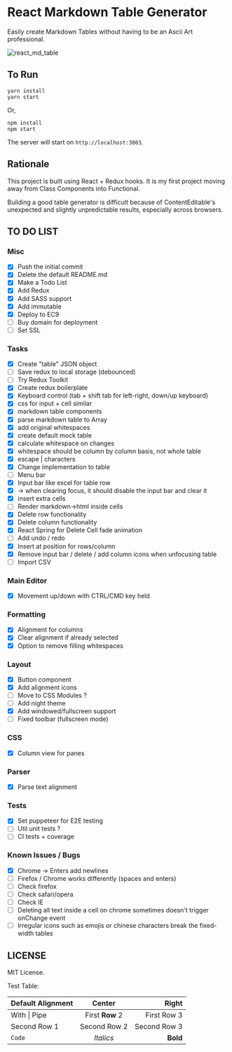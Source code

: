 # React Markdown Table Generator

Easily create Markdown Tables without having to be an Ascii Art professional.

![react_md_table](https://user-images.githubusercontent.com/3508123/66262015-18d2c680-e813-11e9-8885-29439a869849.gif)

## To Run

```
yarn install
yarn start
```

Or,

```
npm install
npm start
```

The server will start on `http://localhost:3003`.

## Rationale

This project is built using React + Redux hooks. It is my first project moving away from Class Components into Functional.

Building a good table generator is difficult because of ContentEditable's unexpected and slightly unpredictable results, especially across browsers.

## TO DO LIST

### Misc

- [x] Push the initial commit
- [x] Delete the default README.md
- [x] Make a Todo List
- [x] Add Redux
- [x] Add SASS support
- [x] Add immutable
- [x] Deploy to EC9
- [ ] Buy domain for deployment
- [ ] Set SSL

### Tasks
- [x] Create "table" JSON object
- [ ] Save redux to local storage (debounced)
- [ ] Try Redux Toolkit
- [x] Create redux boilerplate
- [x] Keyboard control (tab + shift tab for left-right, down/up keyboard)
- [x] css for input + cell similar
- [x] markdown table components
- [x] parse markdown table to Array
- [x] add original whitespaces
- [x] create default mock table
- [x] calculate whitespace on changes
- [x] whitespace should be column by column basis, not whole table
- [x] escape | characters
- [x] Change implementation to table
- [ ] Menu bar
- [x] Input bar like excel for table row
- [x] -> when clearing focus, it should disable the input bar and clear it
- [x] insert extra cells
- [ ] Render markdown->html inside cells
- [x] Delete row functionality
- [x] Delete column functionality
- [x] React Spring for Delete Cell fade animation
- [ ] Add undo / redo
- [x] Insert at position for rows/column
- [x] Remove input bar / delete / add column icons when unfocusing table
- [ ] Import CSV

### Main Editor
- [x] Movement up/down with CTRL/CMD key held

### Formatting
- [x] Alignment for columns
- [x] Clear alignment if already selected
- [x] Option to remove filling whitespaces

### Layout
- [x] Button component
- [x] Add alignment icons
- [ ] Move to CSS Modules ?
- [ ] Add night theme
- [x] Add windowed/fullscreen support
- [ ] Fixed toolbar (fullscreen mode)

### CSS
- [x] Column view for panes

### Parser
- [x] Parse text alignment

### Tests
- [x] Set puppeteer for E2E testing
- [ ] Util unit tests ?
- [ ] CI tests + coverage

### Known Issues / Bugs
- [x] Chrome -> Enters add newlines
- [ ] Firefox / Chrome works differently (spaces and enters)
- [ ] Check firefox
- [ ] Check safari/opera
- [ ] Check IE
- [ ] Deleting all text inside a cell on chrome sometimes doesn't trigger onChange event
- [ ] Irregular icons such as emojis or chinese characters break the fixed-width tables

## LICENSE

MIT License.

Test Table:

| Default Alignment | Center | Right |
| --- |:---:|----:|
| With \| Pipe | First **Row** 2 | First Row 3 |
| Second Row 1 | Second Row 2 | Second Row 3 |
| `Code` | *Italics* | **Bold** |
